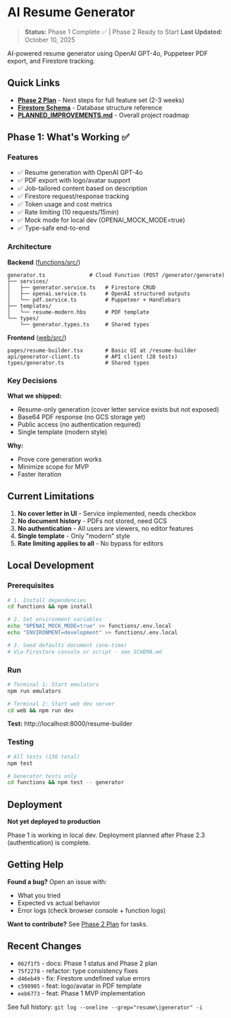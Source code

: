 # AI Resume Generator

> **Status:** Phase 1 Complete ✅ | Phase 2 Ready to Start
> **Last Updated:** October 10, 2025

AI-powered resume generator using OpenAI GPT-4o, Puppeteer PDF export, and Firestore tracking.

## Quick Links

- **[Phase 2 Plan](./PHASE_2_PLAN.md)** - Next steps for full feature set (2-3 weeks)
- **[Firestore Schema](./SCHEMA.md)** - Database structure reference
- **[PLANNED_IMPROVEMENTS.md](../PLANNED_IMPROVEMENTS.md)** - Overall project roadmap

## Phase 1: What's Working ✅

### Features
- ✅ Resume generation with OpenAI GPT-4o
- ✅ PDF export with logo/avatar support
- ✅ Job-tailored content based on description
- ✅ Firestore request/response tracking
- ✅ Token usage and cost metrics
- ✅ Rate limiting (10 requests/15min)
- ✅ Mock mode for local dev (OPENAI_MOCK_MODE=true)
- ✅ Type-safe end-to-end

### Architecture

**Backend** ([functions/src/](../../functions/src/))
```
generator.ts              # Cloud Function (POST /generator/generate)
├── services/
│   ├── generator.service.ts   # Firestore CRUD
│   ├── openai.service.ts      # OpenAI structured outputs
│   └── pdf.service.ts         # Puppeteer + Handlebars
├── templates/
│   └── resume-modern.hbs      # PDF template
└── types/
    └── generator.types.ts     # Shared types
```

**Frontend** ([web/src/](../../web/src/))
```
pages/resume-builder.tsx       # Basic UI at /resume-builder
api/generator-client.ts        # API client (28 tests)
types/generator.ts             # Shared types
```

### Key Decisions

**What we shipped:**
- Resume-only generation (cover letter service exists but not exposed)
- Base64 PDF response (no GCS storage yet)
- Public access (no authentication required)
- Single template (modern style)

**Why:**
- Prove core generation works
- Minimize scope for MVP
- Faster iteration

## Current Limitations

1. **No cover letter in UI** - Service implemented, needs checkbox
2. **No document history** - PDFs not stored, need GCS
3. **No authentication** - All users are viewers, no editor features
4. **Single template** - Only "modern" style
5. **Rate limiting applies to all** - No bypass for editors

## Local Development

### Prerequisites
```bash
# 1. Install dependencies
cd functions && npm install

# 2. Set environment variables
echo "OPENAI_MOCK_MODE=true" >> functions/.env.local
echo "ENVIRONMENT=development" >> functions/.env.local

# 3. Seed defaults document (one-time)
# Via Firestore console or script - see SCHEMA.md
```

### Run
```bash
# Terminal 1: Start emulators
npm run emulators

# Terminal 2: Start web dev server
cd web && npm run dev
```

**Test:** http://localhost:8000/resume-builder

### Testing
```bash
# All tests (136 total)
npm test

# Generator tests only
cd functions && npm test -- generator
```

## Deployment

**Not yet deployed to production**

Phase 1 is working in local dev. Deployment planned after Phase 2.3 (authentication) is complete.

## Getting Help

**Found a bug?** Open an issue with:
- What you tried
- Expected vs actual behavior
- Error logs (check browser console + function logs)

**Want to contribute?** See [Phase 2 Plan](./PHASE_2_PLAN.md) for tasks.

## Recent Changes

- `062f1f5` - docs: Phase 1 status and Phase 2 plan
- `75f2278` - refactor: type consistency fixes
- `d46eb49` - fix: Firestore undefined value errors
- `c598985` - feat: logo/avatar in PDF template
- `eeb6773` - feat: Phase 1 MVP implementation

See full history: `git log --oneline --grep="resume\|generator" -i`
